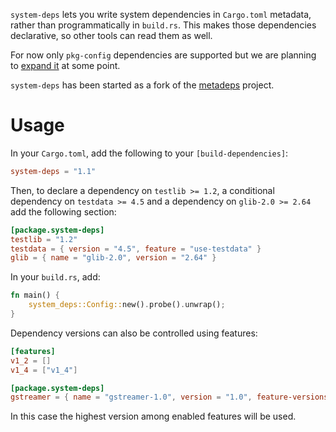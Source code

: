 `system-deps` lets you write system dependencies in `Cargo.toml` metadata,
rather than programmatically in `build.rs`. This makes those dependencies
declarative, so other tools can read them as well.

For now only `pkg-config` dependencies are supported but we are planning to
[expand it](https://github.com/gdesmott/system-deps/issues/3) at some point.

`system-deps` has been started as a fork of the
[metadeps](https://github.com/joshtriplett/metadeps) project.

# Usage

In your `Cargo.toml`, add the following to your `[build-dependencies]`:

```toml
system-deps = "1.1"
```

Then, to declare a dependency on `testlib >= 1.2`, a conditional dependency
on `testdata >= 4.5` and a dependency on `glib-2.0 >= 2.64`
add the following section:

```toml
[package.system-deps]
testlib = "1.2"
testdata = { version = "4.5", feature = "use-testdata" }
glib = { name = "glib-2.0", version = "2.64" }
```

In your `build.rs`, add:

```rust
fn main() {
    system_deps::Config::new().probe().unwrap();
}
```

Dependency versions can also be controlled using features:

```toml
[features]
v1_2 = []
v1_4 = ["v1_4"]

[package.system-deps]
gstreamer = { name = "gstreamer-1.0", version = "1.0", feature-versions = { v1_2 = "1.2", v1_4 = "1.4" }}
```

In this case the highest version among enabled features will be used.
